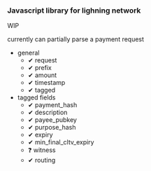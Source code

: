 ### Javascript library for lighning network

WIP

currently can partially parse a payment request

* general
    * ✔ request
    * ✔ prefix
    * ✔ amount
    * ✔ timestamp
    * ✔ tagged
* tagged fields
    * ✔ payment_hash
    * ✔ description
    * ✔ payee_pubkey
    * ✔ purpose_hash
    * ✔ expiry
    * ✔ min_final_cltv_expiry
    * ❓ witness
    * ✔ routing